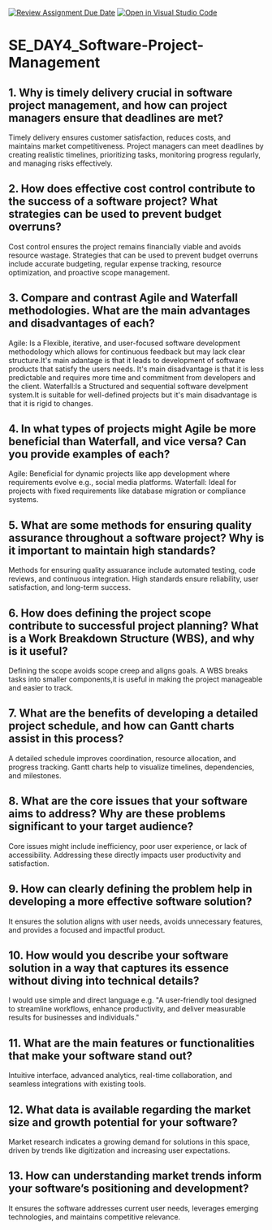 [![Review Assignment Due Date](https://classroom.github.com/assets/deadline-readme-button-22041afd0340ce965d47ae6ef1cefeee28c7c493a6346c4f15d667ab976d596c.svg)](https://classroom.github.com/a/9pw6JKcu)
[![Open in Visual Studio Code](https://classroom.github.com/assets/open-in-vscode-2e0aaae1b6195c2367325f4f02e2d04e9abb55f0b24a779b69b11b9e10269abc.svg)](https://classroom.github.com/online_ide?assignment_repo_id=17128702&assignment_repo_type=AssignmentRepo)
# SE_DAY4_Software-Project-Management
## 1. Why is timely delivery crucial in software project management, and how can project managers ensure that deadlines are met?
Timely delivery ensures customer satisfaction, reduces costs, and maintains market competitiveness. Project managers can meet deadlines by creating realistic timelines, prioritizing tasks, monitoring progress regularly, and managing risks effectively.

## 2. How does effective cost control contribute to the success of a software project? What strategies can be used to prevent budget overruns?
Cost control ensures the project remains financially viable and avoids resource wastage. Strategies that can be used to prevent budget overruns  include accurate budgeting, regular expense tracking, resource optimization, and proactive scope management.


## 3. Compare and contrast Agile and Waterfall methodologies. What are the main advantages and disadvantages of each?

Agile: Is a Flexible, iterative, and user-focused software development methodology which allows for continuous feedback but may lack clear structure.It's main adantage is that it leads to development of software products that satisfy the users needs. It's main disadvantage is that it is less predictable and requires more time and commitment from developers and the client.
Waterfall:Is a Structured and sequential software develpment system.It is suitable for well-defined projects but it's main disadvantage is that it is rigid to changes.

## 4. In what types of projects might Agile be more beneficial than Waterfall, and vice versa? Can you provide examples of each?
Agile: Beneficial for dynamic projects like app development where requirements evolve e.g., social media platforms.
Waterfall: Ideal for projects with fixed requirements like database migration or compliance systems.

## 5. What are some methods for ensuring quality assurance throughout a software project? Why is it important to maintain high standards?
Methods for ensuring quality assuarance include automated testing, code reviews, and continuous integration. High standards ensure reliability, user satisfaction, and long-term success.

## 6. How does defining the project scope contribute to successful project planning? What is a Work Breakdown Structure (WBS), and why is it useful?
Defining the scope avoids scope creep and aligns goals. A WBS breaks tasks into smaller components,it is useful in making the project manageable and easier to track.

## 7. What are the benefits of developing a detailed project schedule, and how can Gantt charts assist in this process?
A detailed schedule improves coordination, resource allocation, and progress tracking. Gantt charts help to visualize timelines, dependencies, and milestones.

## 8. What are the core issues that your software aims to address? Why are these problems significant to your target audience?
Core issues might include inefficiency, poor user experience, or lack of accessibility. Addressing these directly impacts user productivity and satisfaction.

## 9. How can clearly defining the problem help in developing a more effective software solution?
It ensures the solution aligns with user needs, avoids unnecessary features, and provides a focused and impactful product.

## 10. How would you describe your software solution in a way that captures its essence without diving into technical details?
I would use simple and direct language e.g. "A user-friendly tool designed to streamline workflows, enhance productivity, and deliver measurable results for businesses and individuals."

## 11. What are the main features or functionalities that make your software stand out?
Intuitive interface, advanced analytics, real-time collaboration, and seamless integrations with existing tools.
## 12. What data is available regarding the market size and growth potential for your software?
Market research indicates a growing demand for solutions in this space, driven by trends like digitization and increasing user expectations.

## 13. How can understanding market trends inform your software’s positioning and development?
It ensures the software addresses current user needs, leverages emerging technologies, and maintains competitive relevance.






